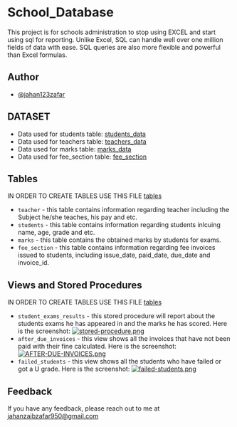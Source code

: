 
# School_Database

This project is for schools administration to stop using EXCEL and start using sql for reporting. Unlike Excel, SQL can handle well over one million fields of data with ease. SQL queries are also more flexible and powerful than Excel formulas. 


## Author

- [@jahan123zafar](https://www.github.com/jahan123zafar)


## DATASET 

- Data used for students table: [students_data](https://github.com/jahan123zafar/school_database/blob/main/students_data.csv)
- Data used for teachers table: [teachers_data](https://github.com/jahan123zafar/school_database/blob/main/teachers_data.csv)
- Data used for marks table: [marks_data](https://github.com/jahan123zafar/school_database/blob/main/exams_data.csv)
- Data used for fee_section table: [fee_section](https://github.com/jahan123zafar/school_database/blob/main/fee_section.csv)

    
## Tables
IN ORDER TO CREATE TABLES USE THIS FILE [tables](https://github.com/jahan123zafar/school_database/blob/main/tables.sql)
- ```teacher```   - this table contains information regarding teacher including the Subject he/she teaches, his pay and etc.  
- ```students```  - this table contains information regarding students inlcuing name, age, grade and etc.  
- ```marks```     - this table contains the obtained marks by students for exams. 
- ```fee_section```  - this table contains information regarding fee invoices issued to students, including issue_date, paid_date, due_date and invoice_id.


## Views and Stored Procedures
IN ORDER TO CREATE TABLES USE THIS FILE [tables](https://github.com/jahan123zafar/school_database/blob/main/Views_and_stored_procedures.sql)
- ```student_exams_results``` - this stored procedure will report about the students exams he has appeared in and the marks he has scored. 
Here is the screenshot:
[![stored-procedure.png](https://i.postimg.cc/xdGJrP7c/stored-procedure.png)](https://postimg.cc/v1BHf5Gs)
- ```after_due_invoices``` - this view shows all the invoices that have not been paid with their fine calculated. Here is the screenshot:
[![AFTER-DUE-INVOICES.png](https://i.postimg.cc/DZV9Gryd/AFTER-DUE-INVOICES.png)](https://postimg.cc/hJrZW7mf)
- ```failed_students``` - this view shows all the students who have failed or got a U grade. Here is the screenshot:
[![failed-students.png](https://i.postimg.cc/VkC4C3Sp/failed-students.png)](https://postimg.cc/9DcG3gYY)

## Feedback

If you have any feedback, please reach out to me at jahanzaibzafar950@gmail.com

